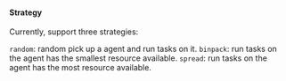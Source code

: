 #### Strategy

Currently, support three strategies:

`random`: random pick up a agent and run tasks on it.
`binpack`: run tasks on the agent has the smallest resource available.
`spread`: run tasks on the agent has the most resource available.
